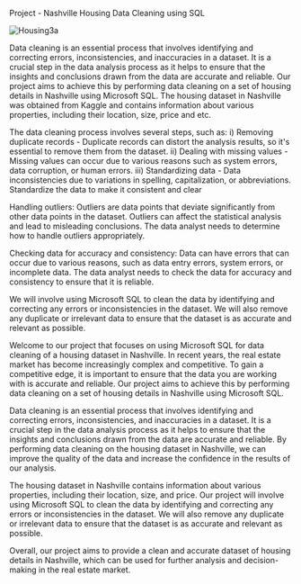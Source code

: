 Project - Nashville Housing Data Cleaning using SQL

![Housing3a](https://user-images.githubusercontent.com/122255738/222893830-2306ee1e-49af-4802-be73-1b8cff4137d4.jpg)

Data cleaning is an essential process that involves identifying and correcting errors, inconsistencies, and inaccuracies in a dataset. It is a crucial step in the data analysis process as it helps to ensure that the insights and conclusions drawn from the data are accurate and reliable. Our project aims to achieve this by performing data cleaning on a set of housing details in Nashville using Microsoft SQL. The housing dataset in Nashville was obtained from Kaggle and contains information about various properties, including their location, size, price and etc. 

The data cleaning process involves several steps, such as:
i) Removing duplicate records - Duplicate records can distort the analysis results, so it's essential to remove them from the dataset.
ii) Dealing with missing values - Missing values can occur due to various reasons such as system errors, data corruption, or human errors. 
iii) Standardizing data - Data inconsistencies due to variations in spelling, capitalization, or abbreviations. Standardize the data to make it consistent and clear

Handling outliers: Outliers are data points that deviate significantly from other data points in the dataset. Outliers can affect the statistical analysis and lead to misleading conclusions. The data analyst needs to determine how to handle outliers appropriately.

Checking data for accuracy and consistency: Data can have errors that can occur due to various reasons, such as data entry errors, system errors, or incomplete data. The data analyst needs to check the data for accuracy and consistency to ensure that it is reliable.




We will involve using Microsoft SQL to clean the data by identifying and correcting any errors or inconsistencies in the dataset. We will also remove any duplicate or irrelevant data to ensure that the dataset is as accurate and relevant as possible.






Welcome to our project that focuses on using Microsoft SQL for data cleaning of a housing dataset in Nashville. In recent years, the real estate market has become increasingly complex and competitive. To gain a competitive edge, it is important to ensure that the data you are working with is accurate and reliable. Our project aims to achieve this by performing data cleaning on a set of housing details in Nashville using Microsoft SQL.

Data cleaning is an essential process that involves identifying and correcting errors, inconsistencies, and inaccuracies in a dataset. It is a crucial step in the data analysis process as it helps to ensure that the insights and conclusions drawn from the data are accurate and reliable. By performing data cleaning on the housing dataset in Nashville, we can improve the quality of the data and increase the confidence in the results of our analysis.

The housing dataset in Nashville contains information about various properties, including their location, size, and price. Our project will involve using Microsoft SQL to clean the data by identifying and correcting any errors or inconsistencies in the dataset. We will also remove any duplicate or irrelevant data to ensure that the dataset is as accurate and relevant as possible.

Overall, our project aims to provide a clean and accurate dataset of housing details in Nashville, which can be used for further analysis and decision-making in the real estate market.








